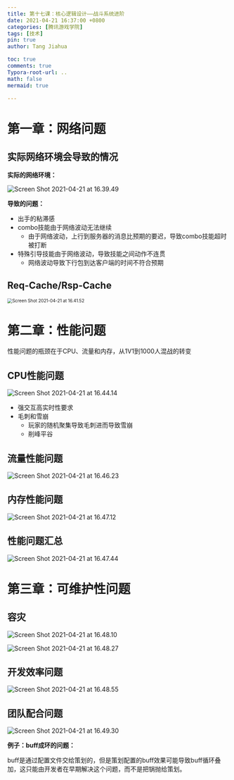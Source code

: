 ```yaml
---
title: 第十七课：核心逻辑设计——战斗系统进阶
date: 2021-04-21 16:37:00 +0800
categories: [腾讯游戏学院]
tags: [技术]
pin: true
author: Tang Jiahua

toc: true
comments: true
Typora-root-url: ..
math: false
mermaid: true

---
```


# 第一章：网络问题

## 实际网络环境会导致的情况

**实际的网络环境：**

![Screen Shot 2021-04-21 at 16.39.49](/assets/blog_res/2021-04-21-zhan-dou-xi-tong-jin-jie.assets/Screen%20Shot%202021-04-21%20at%2016.39.49.png)

**导致的问题：**

- 出手的粘滞感
- combo技能由于网络波动无法继续
  - 由于网络波动，上行到服务器的消息比预期的要迟，导致combo技能超时被打断
- 特殊引导技能由于网络波动，导致技能之间动作不连贯
  - 网络波动导致下行包到达客户端的时间不符合预期

## Req-Cache/Rsp-Cache

<img src="/assets/blog_res/2021-04-21-zhan-dou-xi-tong-jin-jie.assets/Screen%20Shot%202021-04-21%20at%2016.41.52.png" alt="Screen Shot 2021-04-21 at 16.41.52" style="zoom:70%;" />

# 第二章：性能问题

性能问题的瓶颈在于CPU、流量和内存，从1V1到1000人混战的转变

## CPU性能问题

![Screen Shot 2021-04-21 at 16.44.14](/assets/blog_res/2021-04-21-zhan-dou-xi-tong-jin-jie.assets/Screen%20Shot%202021-04-21%20at%2016.44.14.png)

- 强交互高实时性要求
- 毛刺和雪崩
  - 玩家的随机聚集导致毛刺进而导致雪崩
  - 削峰平谷

## 流量性能问题

![Screen Shot 2021-04-21 at 16.46.23](/assets/blog_res/2021-04-21-zhan-dou-xi-tong-jin-jie.assets/Screen%20Shot%202021-04-21%20at%2016.46.23.png)

## 内存性能问题

![Screen Shot 2021-04-21 at 16.47.12](/assets/blog_res/2021-04-21-zhan-dou-xi-tong-jin-jie.assets/Screen%20Shot%202021-04-21%20at%2016.47.12.png)

## 性能问题汇总

![Screen Shot 2021-04-21 at 16.47.44](/assets/blog_res/2021-04-21-zhan-dou-xi-tong-jin-jie.assets/Screen%20Shot%202021-04-21%20at%2016.47.44.png)

# 第三章：可维护性问题

## 容灾

![Screen Shot 2021-04-21 at 16.48.10](/assets/blog_res/2021-04-21-zhan-dou-xi-tong-jin-jie.assets/Screen%20Shot%202021-04-21%20at%2016.48.10.png)

![Screen Shot 2021-04-21 at 16.48.27](/assets/blog_res/2021-04-21-zhan-dou-xi-tong-jin-jie.assets/Screen%20Shot%202021-04-21%20at%2016.48.27.png)

## 开发效率问题

![Screen Shot 2021-04-21 at 16.48.55](/assets/blog_res/2021-04-21-zhan-dou-xi-tong-jin-jie.assets/Screen%20Shot%202021-04-21%20at%2016.48.55.png)

## 团队配合问题

![Screen Shot 2021-04-21 at 16.49.30](/assets/blog_res/2021-04-21-zhan-dou-xi-tong-jin-jie.assets/Screen%20Shot%202021-04-21%20at%2016.49.30.png)

**例子：buff成环的问题：**

buff是通过配置文件交给策划的，但是策划配置的buff效果可能导致buff循环叠加，这只能由开发者在早期解决这个问题，而不是把锅抛给策划。


